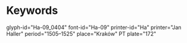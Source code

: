 # Keywords
glyph-id="Ha-09_0404"
font-id="Ha-09"
printer-id="Ha"
printer="Jan Haller"
period="1505–1525"
place="Kraków"
PT plate="172"
